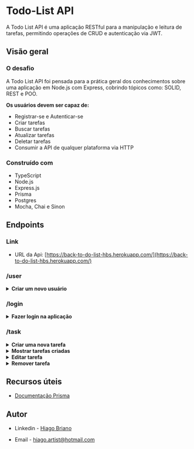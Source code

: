 # Todo-List API

A Todo List API é uma aplicação RESTful para a manipulação e leitura de tarefas, permitindo operações de CRUD e autenticação via JWT.

## Visão geral

### O desafio

A Todo List API foi pensada para a prática geral dos conhecimentos sobre uma aplicação em Node.js com Express, cobrindo tópicos como: SOLID, REST e POO.

**Os usuários devem ser capaz de:**

- Registrar-se e Autenticar-se
- Criar tarefas
- Buscar tarefas
- Atualizar tarefas
- Deletar tarefas
- Consumir a API de qualquer plataforma via HTTP

### Construído com

- TypeScript
- Node.js
- Express.js
- Prisma
- Postgres
- Mocha, Chai e Sinon

## Endpoints

### Link

- URL da Api: [https://back-to-do-list-hbs.herokuapp.com/](https://back-to-do-list-hbs.herokuapp.com/)

### /user

<details><summary><strong>Criar um novo usuário</strong></summary><br />

- Métodos de requisição: POST

- Formato do body:

```json
{
  "name": "Brett Wiltshire",
  "email": "brett@email.com", // Regra: deve ter o formato de e-mail
  "password": "123456" // Regra: precisa ter ao menos 6 caracteres
}
```

- Formato da resposta:

```json
{
  "id": 8,
  "name": "Brett Wiltshire",
  "email": "brett@email.com",
  "createIn": "2022-06-29T22:36:33.161Z",
  "token": "eyJhbGciOiJIUzI1NiIsInR5cCI6IkpXVCJ9.eyJpZCI6OCwiZW1haWwiOiJicmV0dEBlbWFpbC5jb20iLCJpYXQiOjE2NTY1NDIxOTMsImV4cCI6MTY1NjYyODU5M30.RjP6wP3IjLkifLGjJzZY-DQgy2crd6WzInciUx7C5zc"
}
```

</details>
</details>

### /login

<details><summary><strong>Fazer login na aplicação</strong></summary><br />

- Métodos de requisição: POST

- Formato do body:

```json
{
  "email": "brett@email.com", // Regra: o e-mail deve está registrado no banco de dados
  "password": "123456" // Regra: está senha deve ser a mesma cadastrada com o e-mail
}
```

- Formato da resposta:

```json
{
  "name": "Brett Wiltshire",
  "email": "brett@email.com",
  "token": "eyJhbGciOiJIUzI1NiIsInR5cCI6IkpXVCJ9.eyJpZCI6OCwiZW1haWwiOiJicmV0dEBlbWFpbC5jb20iLCJpYXQiOjE2NTY1NDMwNzIsImV4cCI6MTY1NjYyOTQ3Mn0.JQlqJbC8yup3BiSHd-aGriRY-9z7sR_7uGlaB82M89E"
}
```

</details>
</details>

### /task

<details><summary><strong>Criar uma nova tarefa</strong></summary><br />

- Métodos de requisição: POST

- Formato do header:

```json
{
  "authorization": "eyJhbGciOiJIUzI1NiIsInR5cCI6IkpXVCJ9.eyJpZCI6OCwiZW1haWwiOiJicmV0dEBlbWFpbC5jb20iLCJpYXQiOjE2NTY1NDMwNzIsImV4cCI6MTY1NjYyOTQ3Mn0.JQlqJbC8yup3BiSHd-aGriRY-9z7sR_7uGlaB82M89E" // Regra: Token criado ao fazer login ou na criação de usuário
}
```

- Formato do body:

```json
{
  "task": "escrever readme",
  "status": "in progress" // Regra: Precisa ser 'done', 'in progress' ou 'pending'
}
```

- Formato da resposta:

```json
{
  "message": "created task"
}
```

</details>

<details><summary><strong>Mostrar tarefas criadas</strong></summary><br />

- Métodos de requisição: GET

- Formato do header:

```json
{
  "authorization": "eyJhbGciOiJIUzI1NiIsInR5cCI6IkpXVCJ9.eyJpZCI6OCwiZW1haWwiOiJicmV0dEBlbWFpbC5jb20iLCJpYXQiOjE2NTY1NDMwNzIsImV4cCI6MTY1NjYyOTQ3Mn0.JQlqJbC8yup3BiSHd-aGriRY-9z7sR_7uGlaB82M89E" // Regra: Token criado ao fazer login ou na criação de usuário
}
```

- Formato da resposta:

```json
{
  "id": 7,
  "name": "heroku 1",
  "email": "heroku1@hotmail.com",
  "Task": [
    {
      "id": 7,
      "task": "escrever readme",
      "status": "in progress",
      "createIn": "2022-06-30T00:25:24.214Z",
      "updatedAt": "2022-06-30T00:25:24.215Z"
    },
    {
      "id": 8,
      "task": "escrever readme",
      "status": "in progress",
      "createIn": "2022-06-30T00:25:50.506Z",
      "updatedAt": "2022-06-30T00:25:50.507Z"
    }
  ]
}
```

</details>

<details><summary><strong>Editar tarefa</strong></summary><br />

- Métodos de requisição: PATCH

- Formato do header:

```json
{
  "authorization": "eyJhbGciOiJIUzI1NiIsInR5cCI6IkpXVCJ9.eyJpZCI6OCwiZW1haWwiOiJicmV0dEBlbWFpbC5jb20iLCJpYXQiOjE2NTY1NDMwNzIsImV4cCI6MTY1NjYyOTQ3Mn0.JQlqJbC8yup3BiSHd-aGriRY-9z7sR_7uGlaB82M89E" // Regra: Token criado ao fazer login ou na criação de usuário
}
```

- Formato do body:

```json
{
  "idTask": 7,
  "task": "readme criado",
  "status": "pending"
}
```

- Formato da resposta:

```json
{
  "id": 7,
  "task": "readme criado",
  "status": "pending",
  "createIn": "2022-06-30T00:25:24.214Z",
  "updatedAt": "2022-06-30T01:10:53.000Z"
}
```

</details>

<details><summary><strong>Remover tarefa</strong></summary><br />

- Métodos de requisição: DELETE

- Formato do header:

```json
{
  "authorization": "eyJhbGciOiJIUzI1NiIsInR5cCI6IkpXVCJ9.eyJpZCI6OCwiZW1haWwiOiJicmV0dEBlbWFpbC5jb20iLCJpYXQiOjE2NTY1NDMwNzIsImV4cCI6MTY1NjYyOTQ3Mn0.JQlqJbC8yup3BiSHd-aGriRY-9z7sR_7uGlaB82M89E" // Regra: Token criado ao fazer login ou na criação de usuário
}
```

- Formato do body:

```json
{
  "idTask": 8
}
```

- Formato da resposta:

```json
{
  "message": "task removed"
}
```

</details>
</details>

## Recursos úteis

- [Documentação Prisma](https://www.prisma.io/docs/)

## Autor

- Linkedin - [Hiago Briano](https://www.linkedin.com/in/hiago-briano/)

- Email - [hiago.artist@hotmail.com](maito:hiago.artist@hotmail.com)
